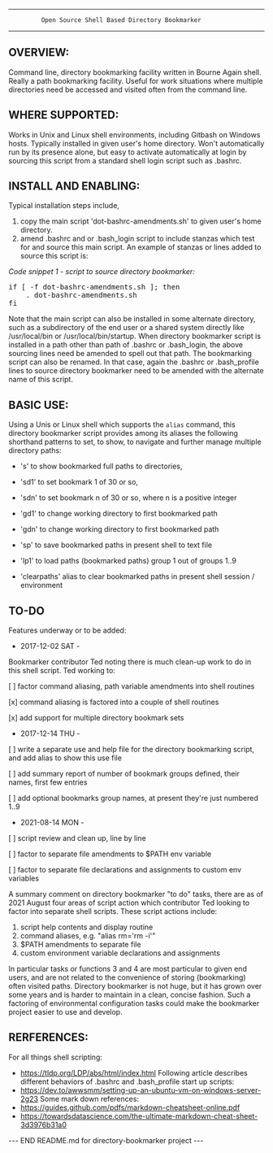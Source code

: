 ------------------------------------------------------------------------
             Open Source Shell Based Directory Bookmarker
------------------------------------------------------------------------

## OVERVIEW:
Command line, directory bookmarking facility written in Bourne Again shell.  Really a path bookmarking facility.  Useful for work situations where multiple directories need be accessed and visited often from the command line.


## WHERE SUPPORTED:
Works in Unix and Linux shell environments, including Gitbash on Windows hosts.  Typically installed in given user's home directory.  Won't automatically run by its presence alone, but easy to activate automatically at login by sourcing this script from a standard shell login script such as .bashrc.


## INSTALL AND ENABLING:
Typical installation steps include,
1.  copy the main script 'dot-bashrc-amendments.sh' to given user's home directory.
2.  amend .bashrc and or .bash_login script to include stanzas which test for and source this main script.
An example of stanzas or lines added to source this script is:

<i>Code snippet 1 - script to source directory bookmarker:</i>
<pre>
if [ -f dot-bashrc-amendments.sh ]; then
    . dot-bashrc-amendments.sh
fi
</pre>

Note that the main script can also be installed in some alternate directory, such as a subdirectory of the end user or a shared system directly like /usr/local/bin or /usr/local/bin/startup.  When directory bookmarker script is installed in a path other than path of .bashrc or .bash_login, the above sourcing lines need be amended to spell out that path.  The bookmarking script can also be renamed.  In that case, again the .bashrc or .bash_profile lines to source directory bookmarker need to be amended with the alternate name of this script.


## BASIC USE:
Using a Unis or Linux shell which supports the `alias` command, this directory bookmarker script provides among its aliases the following shorthand patterns to set, to show, to navigate and further manage multiple directory paths:

*  's'           to show bookmarked full paths to directories,
*  'sd1'         to set bookmark 1 of 30 or so,
*  'sdn'         to set bookmark n of 30 or so, where n is a positive integer
*  'gd1'         to change working directory to first bookmarked path
*  'gdn'         to change working directory to first bookmarked path
*  'sp'          to save bookmarked paths in present shell to text file

*  'lp1'         to load paths (bookmarked paths) group 1 out of groups 1..9
*  'clearpaths'  alias to clear bookmarked paths in present shell session / environment


## TO-DO
Features underway or to be added:

- 2017-12-02 SAT -

Bookmarker contributor Ted noting there is much clean-up work to do in this shell script.  Ted working to:

[ ]  factor command aliasing, path variable amendments into shell routines

[x]  command aliasing is factored into a couple of shell routines

[x]  add support for multiple directory bookmark sets


- 2017-12-14 THU -

[ ]  write a separate use and help file for the directory bookmarking script,
     and add alias to show this use file

[ ]  add summary report of number of bookmark groups defined, their names, first few entries

[ ]  add optional bookmarks group names, at present they're just numbered 1..9


- 2021-08-14 MON -

[ ]  script review and clean up, line by line

[ ]  factor to separate file amendments to $PATH env variable

[ ]  factor to separate file declarations and assignments to custom env variables


A summary comment on directory bookmarker "to do" tasks, there are as of 2021 August four areas of script action which contributor Ted looking to factor into separate shell scripts.  These script actions include:

1.  script help contents and display routine
2.  command aliases, e.g. "alias rm='rm -i'"
3.  $PATH amendments to separate file
4.  custom environment variable declarations and assignments

In particular tasks or functions 3 and 4 are most particular to given end users, and are not related to the convenience of storing (bookmarking) often visited paths.  Directory bookmarker is not huge, but it has grown over some years and is harder to maintain in a clean, concise fashion.  Such a factoring of environmental configuration tasks could make the bookmarker project easier to use and develop.


## RERFERENCES:
For all things shell scripting:
*  https://tldp.org/LDP/abs/html/index.html
Following article describes different behaviors of .bashrc and .bash_profile start up scripts:
*  https://dev.to/awwsmm/setting-up-an-ubuntu-vm-on-windows-server-2g23
Some mark down references:
*  https://guides.github.com/pdfs/markdown-cheatsheet-online.pdf
*  https://towardsdatascience.com/the-ultimate-markdown-cheat-sheet-3d3976b31a0
     
     
--- END README.md for directory-bookmarker project ---
